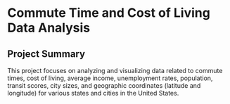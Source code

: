 

<h1> Commute Time and Cost of Living Data Analysis </h1>
<h2> Project Summary </h2>

<p>This project focuses on analyzing and visualizing data related to commute times, cost of living, average income, unemployment rates, population, transit scores, city sizes, and geographic coordinates (latitude and longitude) for various states and cities in the United States.</p>
